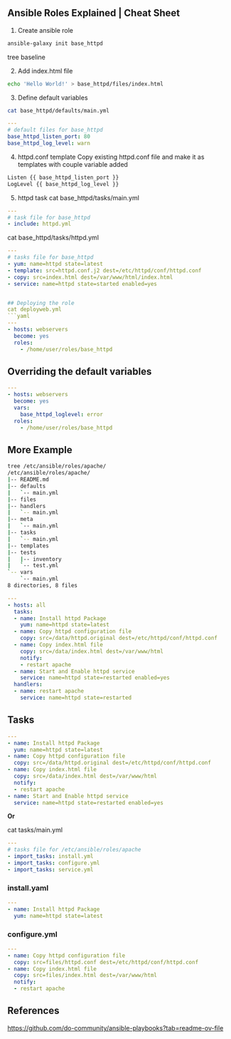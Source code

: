 ## Ansible Roles Explained | Cheat Sheet

1. Create ansible role
```bash
ansible-galaxy init base_httpd
```
tree baseline

2. Add index.html file
```bash
echo 'Hello World!' > base_httpd/files/index.html
```
3. Define default variables
```bash
cat base_httpd/defaults/main.yml
```
```yaml
---
# default files for base_httpd
base_httpd_listen_port: 80
base_httpd_log_level: warn
```
4. httpd.conf template
Copy existing httpd.conf file and make it as templates with couple variable added
```bash
Listen {{ base_httpd_listen_port }}
LogLevel {{ base_httpd_log_level }}
```
5. httpd task
cat base_httpd/tasks/main.yml

```yaml
---
# task file for base_httpd
- include: httpd.yml
```

cat base_httpd/tasks/httpd.yml
```yaml
---
# tasks file for base_httpd
- yum: name=httpd state=latest
- template: src=httpd.conf.j2 dest=/etc/httpd/conf/httpd.conf
- copy: src=index.html dest=/var/www/html/index.html
- service: name=httpd state=started enabled=yes


## Deploying the role
cat deployweb.yml
```yaml
---
- hosts: webservers
  become: yes
  roles:
    - /home/user/roles/base_httpd
```

## Overriding the default variables
```yaml
---
- hosts: webservers
  become: yes
  vars:
    base_httpd_loglevel: error
  roles:
    - /home/user/roles/base_httpd
```


## More Example
```bash
tree /etc/ansible/roles/apache/
/etc/ansible/roles/apache/
|-- README.md
|-- defaults
|   `-- main.yml
|-- files
|-- handlers
|   `-- main.yml
|-- meta
|   `-- main.yml
|-- tasks
|   `-- main.yml
|-- templates
|-- tests
|   |-- inventory
|   `-- test.yml
`-- vars
    `-- main.yml
8 directories, 8 files
```

```yaml
---
- hosts: all
  tasks:
  - name: Install httpd Package
    yum: name=httpd state=latest
  - name: Copy httpd configuration file
    copy: src=/data/httpd.original dest=/etc/httpd/conf/httpd.conf
  - name: Copy index.html file
    copy: src=/data/index.html dest=/var/www/html
    notify:
    - restart apache
  - name: Start and Enable httpd service
    service: name=httpd state=restarted enabled=yes
  handlers:
  - name: restart apache
    service: name=httpd state=restarted
```
## Tasks
```yaml
---
- name: Install httpd Package
  yum: name=httpd state=latest
- name: Copy httpd configuration file
  copy: src=/data/httpd.original dest=/etc/httpd/conf/httpd.conf
- name: Copy index.html file
  copy: src=/data/index.html dest=/var/www/html
  notify:
  - restart apache
- name: Start and Enable httpd service
  service: name=httpd state=restarted enabled=yes
```
**Or**

cat tasks/main.yml
```yaml
---
# tasks file for /etc/ansible/roles/apache
- import_tasks: install.yml
- import_tasks: configure.yml
- import_tasks: service.yml
```

### install.yaml
```yaml
---
- name: Install httpd Package
  yum: name=httpd state=latest
```
### configure.yml
```yaml
---
- name: Copy httpd configuration file
  copy: src=files/httpd.conf dest=/etc/httpd/conf/httpd.conf
- name: Copy index.html file
  copy: src=files/index.html dest=/var/www/html
  notify:
  - restart apache
```


## References
https://github.com/do-community/ansible-playbooks?tab=readme-ov-file

